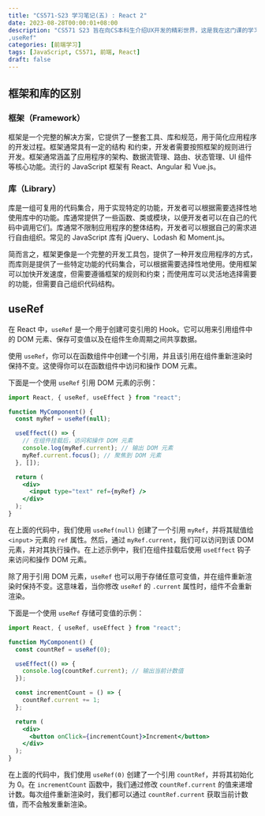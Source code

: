 ```yaml
---
title: "CS571-S23 学习笔记(五) : React 2"
date: 2023-08-28T00:00:01+08:00
description: "CS571 S23 旨在向CS本科生介绍UX开发的精彩世界，这是我在这门课的学习笔记。本节关键词：框架（Framework）,库（Library）
,useRef"
categories: [前端学习]
tags: [JavaScript, CS571, 前端, React]
draft: false
---
```


## 框架和库的区别

### 框架（Framework）

框架是一个完整的解决方案，它提供了一整套工具、库和规范，用于简化应用程序的开发过程。框架通常具有一定的结构 和约束，开发者需要按照框架的规则进行开发。框架通常涵盖了应用程序的架构、数据流管理、路由、状态管理、UI 组件等核心功能。流行的 JavaScript 框架有 React、Angular 和 Vue.js。

### 库（Library）

库是一组可复用的代码集合，用于实现特定的功能，开发者可以根据需要选择性地使用库中的功能。库通常提供了一些函数、类或模块，以便开发者可以在自己的代码中调用它们。库通常不限制应用程序的整体结构，开发者可以根据自己的需求进行自由组织。常见的 JavaScript 库有 jQuery、Lodash 和 Moment.js。

简而言之，框架更像是一个完整的开发工具包，提供了一种开发应用程序的方式，而库则是提供了一些特定功能的代码集合，可以根据需要选择性地使用。使用框架可以加快开发速度，但需要遵循框架的规则和约束；而使用库可以灵活地选择需要的功能，但需要自己组织代码结构。

## useRef

在 React 中，`useRef` 是一个用于创建可变引用的 Hook。它可以用来引用组件中的 DOM 元素、保存可变值以及在组件生命周期之间共享数据。

使用 `useRef`，你可以在函数组件中创建一个引用，并且该引用在组件重新渲染时保持不变。这使得你可以在函数组件中访问和操作 DOM 元素。

下面是一个使用 `useRef` 引用 DOM 元素的示例：

```jsx
import React, { useRef, useEffect } from "react";

function MyComponent() {
  const myRef = useRef(null);

  useEffect(() => {
    // 在组件挂载后，访问和操作 DOM 元素
    console.log(myRef.current); // 输出 DOM 元素
    myRef.current.focus(); // 聚焦到 DOM 元素
  }, []);

  return (
    <div>
      <input type="text" ref={myRef} />
    </div>
  );
}
```

在上面的代码中，我们使用 `useRef(null)` 创建了一个引用 `myRef`，并将其赋值给 `<input>` 元素的 `ref` 属性。然后，通过 `myRef.current`，我们可以访问到该 DOM 元素，并对其执行操作。在上述示例中，我们在组件挂载后使用 `useEffect` 钩子来访问和操作 DOM 元素。

除了用于引用 DOM 元素，`useRef` 也可以用于存储任意可变值，并在组件重新渲染时保持不变。这意味着，当你修改 `useRef` 的 `.current` 属性时，组件不会重新渲染。

下面是一个使用 `useRef` 存储可变值的示例：

```jsx
import React, { useRef, useEffect } from "react";

function MyComponent() {
  const countRef = useRef(0);

  useEffect(() => {
    console.log(countRef.current); // 输出当前计数值
  });

  const incrementCount = () => {
    countRef.current += 1;
  };

  return (
    <div>
      <button onClick={incrementCount}>Increment</button>
    </div>
  );
}
```

在上面的代码中，我们使用 `useRef(0)` 创建了一个引用 `countRef`，并将其初始化为 0。在 `incrementCount` 函数中，我们通过修改 `countRef.current` 的值来递增计数。每次组件重新渲染时，我们都可以通过 `countRef.current` 获取当前计数值，而不会触发重新渲染。
